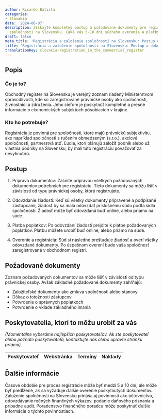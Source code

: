 ```yaml
---
author: Ricardo Batista
categories:
- Slovakia
date: '2024-06-07'
description: Získajte kompletný postup a požadované dokumenty pre registráciu a založenie
  spoločnosti na Slovensku. Čaká vás 5-10 dní súdneho overenia a platby poplatkov.
draft: false
meta_title: 'Registrácia a založenie spoločnosti na Slovensku: Postup a dokumenty'
title: 'Registrácia a založenie spoločnosti na Slovensku: Postup a dokumenty'
translationKey: slovakia-registration_in_the_commercial_register
---
```



## Popis
### Čo je to?
Obchodný register na Slovensku je verejný zoznam riadený Ministerstvom spravodlivosti, kde sú zaregistrované právnické osoby ako spoločnosti, živnostníci a združenia. Jeho cieľom je poskytnúť kompletné a presné informácie o ekonomických subjektoch pôsobiacich v krajine.

### Kto ho potrebuje?
Registrácia je povinná pre spoločnosti, ktoré majú právnickú subjektivitu, ako napríklad spoločnosti s ručením obmedzeným (s.r.o.), akciové spoločnosti, partnerstvá atď. Ľudia, ktorí plánujú založiť podnik alebo už vlastnia podniky na Slovensku, by mali túto registráciu považovať za nevyhnutnú.

## Postup
1. Príprava dokumentov: Začnite prípravou všetkých požadovaných dokumentov potrebných pre registráciu. Tieto dokumenty sa môžu líšiť v závislosti od typu právnickej osoby, ktorú registrujete.

2. Odovzdanie žiadosti: Keď sú všetky dokumenty pripravené a podpísané zástupcami, žiadosť by sa mala odovzdať príslušnému súdu podľa sídla spoločnosti. Žiadosť môže byť odovzdaná buď online, alebo priamo na súde.

3. Platba poplatkov: Po odovzdaní žiadosti prejdite k platbe požadovaných poplatkov. Platbu môžete urobiť buď online, alebo priamo na súde.

4. Overenie a registrácia: Súd si následne preštuduje žiadosť a overí všetky odovzdané dokumenty. Po úspešnom overení bude vaša spoločnosť zaregistrovaná v obchodnom registri.

## Požadované dokumenty
Zoznam požadovaných dokumentov sa môže líšiť v závislosti od typu právnickej osoby. Avšak základné požadované dokumenty zahŕňajú:

- Založiteľské dokumenty ako zmluva spoločnosti alebo stanovy
- Dôkaz o totožnosti zástupcov
- Potvrdenie o správnych poplatkoch
- Potvrdenie o vklade základného imania

## Poskytovatelia, ktorí to môžu urobiť za vás

_(Momentálne vyberáme najlepších poskytovateľov. Ak ste poskytovateľ alebo poznáte poskytovateľa, kontaktujte nás alebo upravte stránku priamo)_

| Poskytovateľ    |     Webstránka  |     Termíny      |       Náklady    |
| --------------- | --------------- |  :-------------: | :-------------: |

## Ďalšie informácie
Časové obdobie pre proces registrácie môže byť medzi 5 a 10 dní, ale môže byť predĺžené, ak sa vyžaduje ďalšie overenie poskytnutých dokumentov.
Založenie spoločnosti na Slovensku prináša aj povinnosti ako účtovníctvo, odovzdávanie ročných finančných výkazov, podanie daňového priznania a prípadne audit. Poradenstvo finančného poradcu môže poskytnúť ďalšie informácie o týchto povinnostiach.